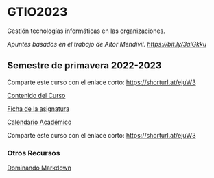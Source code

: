 # GTIO2023

Gestión tecnologías informáticas en las organizaciones.

_Apuntes basados en el trabajo de Aitor Mendivil. <https://bit.ly/3alGkku>_

## Semestre de primavera 2022-2023

Comparte este curso con el enlace corto: <https://shorturl.at/ejuW3>

[Contenido del Curso](Agenda.md)

[Ficha de la asignatura](http://www.unavarra.es/ficha-asignaturaDOA?idioma=es&codAsig=72977)

[Calendario Académico](PDF/Calendario_WEB_22_23.pdf)

Comparte este curso con el enlace corto: <https://shorturl.at/ejuW3>

### Otros Recursos

[Dominando Markdown](https://guides.github.com/features/mastering-markdown/)
